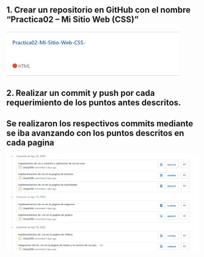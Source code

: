 ## 1.	Crear un repositorio en GitHub con el nombre “Practica02 – Mi Sitio Web (CSS)”
![1](/imagenesReadme/1.jpg?raw=true "Title")
## 2.	Realizar un commit y push por cada requerimiento de los puntos antes descritos.
## Se realizaron los respectivos commits mediante se iba avanzando con los puntos descritos en cada pagina
![1](/imagenesReadme/2.jpg?raw=true "Title")
